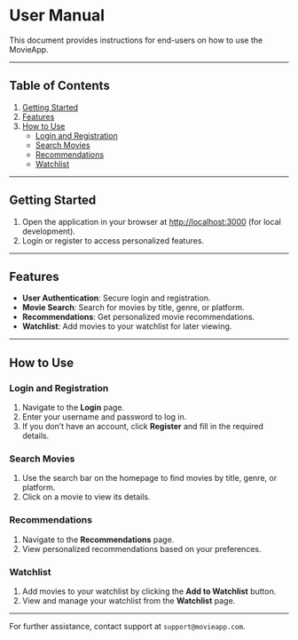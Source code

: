 # User Manual

This document provides instructions for end-users on how to use the MovieApp.

---

## Table of Contents
1. [Getting Started](#getting-started)
2. [Features](#features)
3. [How to Use](#how-to-use)
   - [Login and Registration](#login-and-registration)
   - [Search Movies](#search-movies)
   - [Recommendations](#recommendations)
   - [Watchlist](#watchlist)

---

## Getting Started

1. Open the application in your browser at [http://localhost:3000](http://localhost:3000) (for local development).
2. Login or register to access personalized features.

---

## Features

- **User Authentication**: Secure login and registration.
- **Movie Search**: Search for movies by title, genre, or platform.
- **Recommendations**: Get personalized movie recommendations.
- **Watchlist**: Add movies to your watchlist for later viewing.

---

## How to Use

### Login and Registration
1. Navigate to the **Login** page.
2. Enter your username and password to log in.
3. If you don’t have an account, click **Register** and fill in the required details.

### Search Movies
1. Use the search bar on the homepage to find movies by title, genre, or platform.
2. Click on a movie to view its details.

### Recommendations
1. Navigate to the **Recommendations** page.
2. View personalized recommendations based on your preferences.

### Watchlist
1. Add movies to your watchlist by clicking the **Add to Watchlist** button.
2. View and manage your watchlist from the **Watchlist** page.

---

For further assistance, contact support at `support@movieapp.com`.